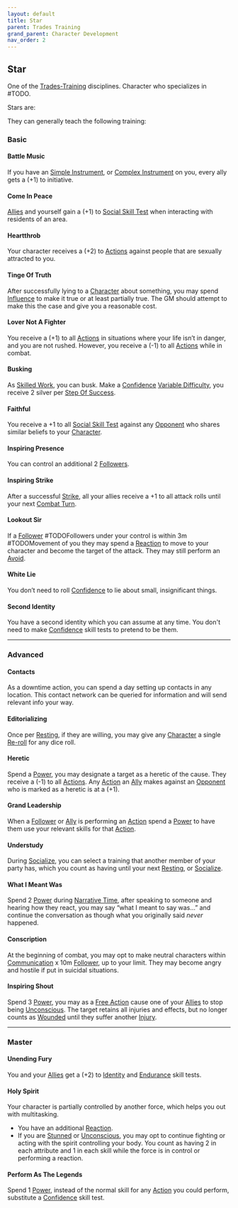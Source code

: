 ```yaml
---
layout: default
title: Star
parent: Trades Training
grand_parent: Character Development
nav_order: 2
---
```

## Star
One of the [Trades-Training](Trades-Training) disciplines. Character who specializes in #TODO.

Stars are: 

They can generally teach the following training:

### Basic

#### Battle Music
If you have an [Simple Instrument](Example-Gear#Simple%20Instrument), or [Complex Instrument](Example-Gear#Complex%20Instrument) on you, every ally gets a (+1) to initiative.

#### Come In Peace
[Allies](Terminology#Ally) and yourself gain a (+1) to [Social Skill Test](Terminology#Social%20Skill%20Test) when interacting with residents of an area.

#### Heartthrob
Your character receives a (+2) to [Actions](Terminology#Action) against people that are sexually attracted to you.

#### Tinge Of Truth
After successfully lying to a [Character](Terminology#Character) about something, you may spend [Influence](Stats#Influence) to make it true or at least partially true. The GM should attempt to make this the case and give you a reasonable cost.

#### Lover Not A Fighter
You receive a (+1) to all [Actions](Terminology#Action) in situations where your life isn’t in danger, and you are not rushed. However, you receive a (-1) to all [Actions](Terminology#Action) while in combat.

#### Busking
As [Skilled Work](Activities#Skilled%20Work), you can busk. Make a [Confidence](Communication#Confidence) [Variable Difficulty](Skills#Variable%20Difficulty), you receive 2 silver per [Step Of Success](Skills#Step%20Of%20Success).

#### Faithful
You receive a +1 to all [Social Skill Test](Terminology#Social%20Skill%20Test) against any [Opponent](Terminology#Opponent) who shares similar beliefs to your [Character](Terminology#Character).

#### Inspiring Presence
You can control an additional 2 [Followers](Terminology#Follower).

#### Inspiring Strike
After a successful [Strike](Strength#Strike), all your allies receive a +1 to all attack rolls until your next [Combat Turn](Terminology#Combat%20Turn).

#### Lookout Sir
If a [Follower](Terminology#Follower) #TODOFollowers under your control is within 3m #TODOMovement of you they may spend a [Reaction](Terminology#Reaction) to move to your character and become the target of the attack. They may still perform an [Avoid](Combat#Avoid).

#### White Lie
You don’t need to roll [Confidence](Communication#Confidence) to lie about small, insignificant things.

#### Second Identity
You have a second identity which you can assume at any time. You don't need to make [Confidence](Communication#Confidence) skill tests to pretend to be them.


---

### Advanced

#### Contacts
As a downtime action, you can spend a day setting up contacts in any location. This contact network can be queried for information and will send relevant info your way.

#### Editorializing
Once per [Resting](Telling-The-Story#Resting), if they are willing, you may give any [Character](Terminology#Character) a single [Re-roll](Terminology#Re-roll) for any dice roll.

#### Heretic
Spend a [Power](Stats#Power), you may designate a target as a heretic of the cause. They receive a (-1) to all [Actions](Terminology#Action). Any [Action](Terminology#Action) an [Ally](Terminology#Ally) makes against an [Opponent](Terminology#Opponent) who is marked as a heretic is at a (+1).

#### Grand Leadership
When a [Follower](Terminology#Follower) or [Ally](Terminology#Ally) is performing an [Action](Terminology#Action) spend a [Power](Stats#Power) to have them use your relevant skills for that [Action](Terminology#Action).

#### Understudy
During [Socialize](Activities#Socialize), you can select a training that another member of your party has, which you count as having until your next [Resting](Telling-The-Story#Resting), or [Socialize](Activities#Socialize).

#### What I Meant Was
Spend 2 [Power](Stats#Power) during [Narrative Time](Telling-The-Story#Narrative%20Time), after speaking to someone and hearing how they react, you may say “what I meant to say was…” and continue the conversation as though what you originally said *never* happened.

#### Conscription
At the beginning of combat, you may opt to make neutral characters within [Communication](Communication) x 10m [Follower](Terminology#Follower), up to your limit. They may become angry and hostile if put in suicidal situations.

#### Inspiring Shout
Spend 3 [Power](Stats#Power), you may as a [Free Action](Terminology#Free%20Action) cause one of your [Allies](Terminology#Ally) to stop being [Unconscious](Effects#Unconscious). The target retains all injuries and effects, but no longer counts as [Wounded](Injury#Wounded) until they suffer another [Injury](Injury).





---

### Master

#### Unending Fury
You and your [Allies](Terminology#Ally) get a (+2) to [Identity](Spirit#Identity) and [Endurance](Strength#Endurance) skill tests.

#### Holy Spirit
Your character is partially controlled by another force, which helps you out with multitasking. 
* You have an additional [Reaction](Terminology#Reaction). 
* If you are [Stunned](Effects#Stunned) or [Unconscious](Effects#Unconscious), you may opt to continue fighting or acting with the spirit controlling your body. 
You count as having 2 in each attribute and 1 in each skill while the force is in control or performing a reaction.

#### Perform As The Legends
Spend 1 [Power](Stats#Power), instead of the normal skill for any [Action](Terminology#Action) you could perform, substitute a [Confidence](Communication#Confidence) skill test.
